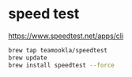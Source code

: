 # speed test

https://www.speedtest.net/apps/cli

```sh
brew tap teamookla/speedtest
brew update
brew install speedtest --force
```
